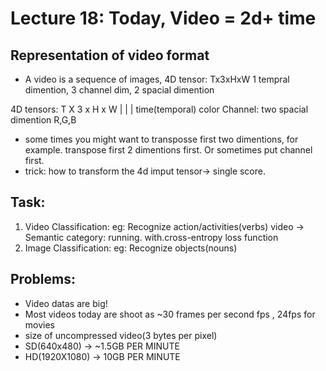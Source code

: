 # Lecture 18: Today, Video = 2d+ time

## Representation of video format
* A video is a sequence of images, 4D tensor: Tx3xHxW
1 tempral dimention, 3 channel dim, 2 spacial dimention

4D tensors: T X           3            x   H  x W
            |             |                   | 
		time(temporal) color Channel:    two spacial dimention
		                R,G,B
* some times you might want to transposse first two dimentions, for example. transpose first 2 dimentions first. Or sometimes put channel first.
* trick: how to transform the 4d imput tensor-> single score.

## Task:
1. Video Classification: eg: Recognize action/activities(verbs) video -> Semantic category: running. with.cross-entropy loss function
2. Image Classification: eg: Recognize objects(nouns)

## Problems:
* Video datas are big!
* Most videos today are shoot as ~30 frames per second fps
, 24fps for movies
* size of uncompressed video(3 bytes per pixel)
* SD(640x480)    -> ~1.5GB PER MINUTE
* HD(1920X1080)  -> 10GB PER MINUTE

